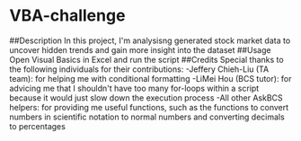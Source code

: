 # VBA-challenge
##Description 
In this project, I'm analysisng generated stock market data to uncover hidden trends and gain more insight into the dataset
##Usage
Open Visual Basics in Excel and run the script 
##Credits
Special thanks to the following individuals for their contributions:
-Jeffery Chieh-Liu (TA team): for helping me with conditional formatting 
-LiMei Hou (BCS tutor): for advicing me that I shouldn't have too many for-loops within a script because it would just slow down the execution process
-All other AskBCS helpers: for providing me useful functions, such as the functions to convert numbers in scientific notation to normal numbers and converting decimals to percentages
